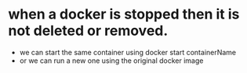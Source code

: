 # when a docker is stopped then it is not deleted or removed.
* we can start the same container using docker start containerName
* or we can run a new one using the original docker image

